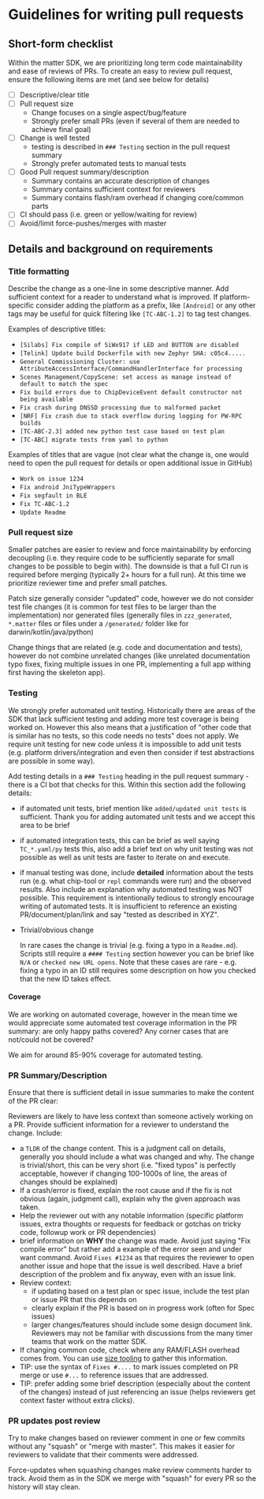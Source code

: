 # Guidelines for writing pull requests

## Short-form checklist

Within the matter SDK, we are prioritizing long term code maintainability and
ease of reviews of PRs. To create an easy to review pull request, ensure the
following items are met (and see below for details)

-   [ ] Descriptive/clear title
-   [ ] Pull request size
    -   Change focuses on a single aspect/bug/feature
    -   Strongly prefer small PRs (even if several of them are needed to achieve
        final goal)
-   [ ] Change is well tested
    -   testing is described in `### Testing` section in the pull request
        summary
    -   Strongly prefer automated tests to manual tests
-   [ ] Good Pull request summary/description
    -   Summary contains an accurate description of changes
    -   Summary contains sufficient context for reviewers
    -   Summary contains flash/ram overhead if changing core/common parts
-   [ ] CI should pass (i.e. green or yellow/waiting for review)
-   [ ] Avoid/limit force-pushes/merges with master

## Details and background on requirements

### Title formatting

Describe the change as a one-line in some descriptive manner. Add sufficient
context for a reader to understand what is improved. If platform-specific
consider adding the platform as a prefix, like `[Android]` or any other tags may
be useful for quick filtering like `[TC-ABC-1.2]` to tag test changes.

Examples of descriptive titles:

-   `[Silabs] Fix compile of SiWx917 if LED and BUTTON are disabled`
-   `[Telink] Update build Dockerfile with new Zephyr SHA: c05c4.....`
-   `General Commissioning Cluster: use AttributeAccessInterface/CommandHandlerInterface for processing`
-   `Scenes Management/CopyScene: set access as manage instead of default to match the spec`
-   `Fix build errors due to ChipDeviceEvent default constructor not being available`
-   `Fix crash during DNSSD processing due to malformed packet`
-   `[NRF] Fix crash due to stack overflow during logging for PW-RPC builds`
-   `[TC-ABC-2.3] added new python test case based on test plan`
-   `[TC-ABC] migrate tests from yaml to python`

Examples of titles that are vague (not clear what the change is, one would need
to open the pull request for details or open additional issue in GitHub)

-   `Work on issue 1234`
-   `Fix android JniTypeWrappers`
-   `Fix segfault in BLE`
-   `Fix TC-ABC-1.2`
-   `Update Readme`

### Pull request size

Smaller patches are easier to review and force maintainability by enforcing
decoupling (i.e. they require code to be sufficiently separate for small changes
to be possible to begin with). The downside is that a full CI run is required
before merging (typically 2+ hours for a full run). At this time we prioritize
reviewer time and prefer small patches.

Patch size generally consider "updated" code, however we do not consider test
file changes (it is common for test files to be larger than the implementation)
nor generated files (generally files in `zzz_generated`, `*.matter` files or
files under a `/generated/` folder like for darwin/kotlin/java/python)

Change things that are related (e.g. code and documentation and tests), however
do not combine unrelated changes (like unrelated documentation typo fixes,
fixing multiple issues in one PR, implementing a full app withing first having
the skeleton app).

### Testing

We strongly prefer automated unit testing. Historically there are areas of the
SDK that lack sufficient testing and adding more test coverage is being worked
on. However this also means that a justification of "other code that is similar
has no tests, so this code needs no tests" does not apply. We require unit
testing for new code unless it is impossible to add unit tests (e.g. platform
drivers/integration and even then consider if test abstractions are possible in
some way).

Add testing details in a `### Testing` heading in the pull request summary -
there is a CI bot that checks for this. Within this section add the following
details:

-   if automated unit tests, brief mention like `added/updated unit tests` is
    sufficient. Thank you for adding automated unit tests and we accept this
    area to be brief

-   if automated integration tests, this can be brief as well saying
    `TC_*.yaml/py` tests this, also add a brief text on why unit testing was not
    possible as well as unit tests are faster to iterate on and execute.

-   if manual testing was done, include **detailed** information about the tests
    run (e.g. what chip-tool or `repl` commands were run) and the observed
    results. Also include an explanation why automated testing was NOT possible.
    This requirement is intentionally tedious to strongly encourage writing of
    automated tests. It is insufficient to reference an existing
    PR/document/plan/link and say "tested as described in XYZ".

-   Trivial/obvious change

    In rare cases the change is trivial (e.g. fixing a typo in a `Readme.md`).
    Scripts still require a `#### Testing` section however you can be brief like
    `N/A` or `checked new URL opens`. Note that these cases are rare - e.g.
    fixing a typo in an ID still requires some description on how you checked
    that the new ID takes effect.

#### Coverage

We are working on automated coverage, however in the mean time we would
appreciate some automated test coverage information in the PR summary: are only
happy paths covered? Any corner cases that are not/could not be covered?

We aim for around 85-90% coverage for automated testing.

### PR Summary/Description

Ensure that there is sufficient detail in issue summaries to make the content of
the PR clear:

Reviewers are likely to have less context than someone actively working on a PR.
Provide sufficient information for a reviewer to understand the change. Include:

-   a `TLDR` of the change content. This is a judgment call on details,
    generally you should include a what was changed and why. The change is
    trivial/short, this can be very short (i.e. "fixed typos" is perfectly
    acceptable, however if changing 100-1000s of line, the areas of changes
    should be explained)
-   If a crash/error is fixed, explain the root cause and if the fix is not
    obvious (again, judgment call), explain why the given approach was taken.
-   Help the reviewer out with any notable information (specific platform
    issues, extra thoughts or requests for feedback or gotchas on tricky code,
    followup work or PR dependencies)
-   brief information on **WHY** the change was made. Avoid just saying "Fix
    compile error" but rather add a example of the error seen and under want
    command. Avoid `Fixes #1234` as that requires the reviewer to open another
    issue and hope that the issue is well described. Have a brief description of
    the problem and fix anyway, even with an issue link.
-   Review context:
    -   if updating based on a test plan or spec issue, include the test plan or
        issue PR that this depends on
    -   clearly explain if the PR is based on in progress work (often for Spec
        issues)
    -   larger changes/features should include some design document link.
        Reviewers may not be familiar with discussions from the many timer teams
        that work on the matter SDK.
-   If changing common code, check where any RAM/FLASH overhead comes from. You
    can use [size tooling](../scripts/tools/ELF_SIZE_TOOLING.md) to gather this
    information.
-   TIP: use the syntax of `Fixes #....` to mark issues completed on PR merge or
    use `#...` to reference issues that are addressed.
-   TIP: prefer adding some brief description (especially about the content of
    the changes) instead of just referencing an issue (helps reviewers get
    context faster without extra clicks).

### PR updates post review

Try to make changes based on reviewer comment in one or few commits without any
"squash" or "merge with master". This makes it easier for reviewers to validate
that their comments were addressed.

Force-updates when squashing changes make review comments harder to track. Avoid
them as in the SDK we merge with "squash" for every PR so the history will stay
clean.
